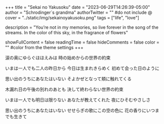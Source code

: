 +++
title = "Sekai no Yakusoku"
date = "2023-06-29T14:26:39-05:00"
author = "Schrodinger`s grandma"
authorTwitter = "" #do not include @
cover = "../static/img/sekainoyakusoku.png"
tags = ["life", "love"]
 
description = "You’re not in my memories, so live forever in the song of the streams. In the color of this sky, in the fragrance of flowers"
 
showFullContent = false
readingTime = false
hideComments = false
color = "" #color from the theme settings
+++

涙の奥にゆらぐほほえみは
時の始めからの世界の約束
 
いまは一人でも二人の昨日から
今日は生まれきらめく
初めて会った日のように
 
思い出のうちにあなたはいない
そよかぜとなって頬に触れてくる
 
木漏れ日の午後の別れのあとも
決して終わらない世界の約束
 
いまは一人でも明日は限りない
あなたが教えてくれた
夜にひそむやさしさ
 
思い出のうちにあなたはいない
せせらぎの歌にこの空の色に
花の香りにいつまでも生きて
 

